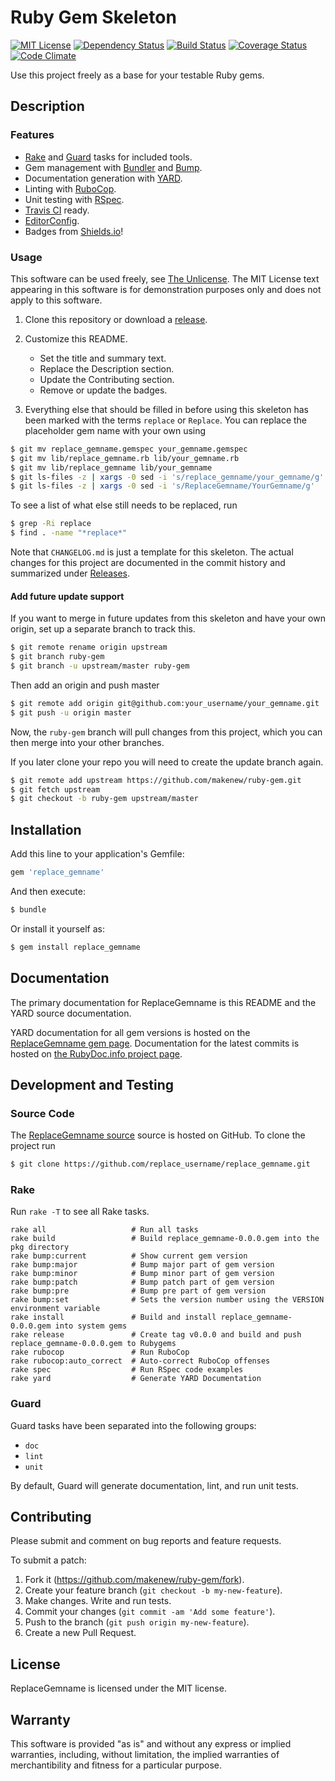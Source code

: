 # Ruby Gem Skeleton

<!--
[![Gem Version](https://img.shields.io/gem/v/replace_gemname.svg)](https://rubygems.org/gems/replace_gemname)
-->
[![MIT License](https://img.shields.io/badge/license-MIT-red.svg)](./LICENSE.txt)
[![Dependency Status](https://img.shields.io/gemnasium/makenew/ruby-gem.svg)](https://gemnasium.com/makenew/ruby-gem)
[![Build Status](https://img.shields.io/travis/makenew/ruby-gem.svg)](https://travis-ci.org/makenew/ruby-gem)
[![Coverage Status](https://img.shields.io/coveralls/makenew/ruby-gem.svg)](https://coveralls.io/r/makenew/ruby-gem)
[![Code Climate](https://img.shields.io/codeclimate/github/makenew/ruby-gem.svg)](https://codeclimate.com/github/makenew/ruby-gem)

Use this project freely as a base for your testable Ruby gems.

## Description

### Features

* [Rake] and [Guard] tasks for included tools.
* Gem management with [Bundler] and [Bump].
* Documentation generation with [YARD].
* Linting with [RuboCop].
* Unit testing with [RSpec].
* [Travis CI] ready.
* [EditorConfig].
* Badges from [Shields.io]!

[Bump]: https://github.com/gregorym/bump
[Bundler]: http://bundler.io/
[EditorConfig]: http://editorconfig.org/
[Guard]: http://guardgem.org/
[Rake]: https://github.com/jimweirich/rake
[RSpec]: http://rspec.info/
[RuboCop]: https://github.com/bbatsov/rubocop
[Shields.io]: http://shields.io/
[Travis CI]: https://travis-ci.org/
[YARD]: http://yardoc.org/index.html

### Usage

This software can be used freely, see [The Unlicense].
The MIT License text appearing in this software is for
demonstration purposes only and does not apply to this software.

1. Clone this repository or download a [release][Releases].

2. Customize this README.
   - Set the title and summary text.
   - Replace the Description section.
   - Update the Contributing section.
   - Remove or update the badges.

3. Everything else that should be filled in before using this skeleton
   has been marked with the terms `replace` or `Replace`.
   You can replace the placeholder gem name with your own using

```bash
$ git mv replace_gemname.gemspec your_gemname.gemspec
$ git mv lib/replace_gemname.rb lib/your_gemname.rb
$ git mv lib/replace_gemname lib/your_gemname
$ git ls-files -z | xargs -0 sed -i 's/replace_gemname/your_gemname/g'
$ git ls-files -z | xargs -0 sed -i 's/ReplaceGemname/YourGemname/g'
```

   To see a list of what else still needs to be replaced, run

```bash
$ grep -Ri replace
$ find . -name "*replace*"
```

Note that `CHANGELOG.md` is just a template for this skeleton.
The actual changes for this project are documented in the commit history
and summarized under [Releases].

[Releases]: https://github.com/makenew/ruby-gem/releases
[The Unlicense]: http://unlicense.org/UNLICENSE

#### Add future update support

If you want to merge in future updates from this skeleton and have your own origin,
set up a separate branch to track this.

```bash
$ git remote rename origin upstream
$ git branch ruby-gem
$ git branch -u upstream/master ruby-gem
```

Then add an origin and push master

```bash
$ git remote add origin git@github.com:your_username/your_gemname.git
$ git push -u origin master
```

Now, the `ruby-gem` branch will pull changes from this project,
which you can then merge into your other branches.

If you later clone your repo you will need to create the update branch again.

```bash
$ git remote add upstream https://github.com/makenew/ruby-gem.git
$ git fetch upstream
$ git checkout -b ruby-gem upstream/master
```

## Installation

Add this line to your application's Gemfile:

```ruby
gem 'replace_gemname'
```

And then execute:

```bash
$ bundle
```

Or install it yourself as:

```bash
$ gem install replace_gemname
```

## Documentation

The primary documentation for ReplaceGemname is this README and the YARD source documentation.

YARD documentation for all gem versions is hosted on the
[ReplaceGemname gem page](https://rubygems.org/gems/replace_gemname).
Documentation for the latest commits is hosted on
[the RubyDoc.info project page](http://rubydoc.info/github/replace_username/replace_gemname/frames).

## Development and Testing

### Source Code

The [ReplaceGemname source](https://github.com/replace_username/replace_gemname)
source is hosted on GitHub.
To clone the project run

```bash
$ git clone https://github.com/replace_username/replace_gemname.git
```

### Rake

Run `rake -T` to see all Rake tasks.

```
rake all                   # Run all tasks
rake build                 # Build replace_gemname-0.0.0.gem into the pkg directory
rake bump:current          # Show current gem version
rake bump:major            # Bump major part of gem version
rake bump:minor            # Bump minor part of gem version
rake bump:patch            # Bump patch part of gem version
rake bump:pre              # Bump pre part of gem version
rake bump:set              # Sets the version number using the VERSION environment variable
rake install               # Build and install replace_gemname-0.0.0.gem into system gems
rake release               # Create tag v0.0.0 and build and push replace_gemname-0.0.0.gem to Rubygems
rake rubocop               # Run RuboCop
rake rubocop:auto_correct  # Auto-correct RuboCop offenses
rake spec                  # Run RSpec code examples
rake yard                  # Generate YARD Documentation
```

### Guard

Guard tasks have been separated into the following groups:

- `doc`
- `lint`
- `unit`

By default, Guard will generate documentation, lint, and run unit tests.

## Contributing

Please submit and comment on bug reports and feature requests.

To submit a patch:

1. Fork it (https://github.com/makenew/ruby-gem/fork).
2. Create your feature branch (`git checkout -b my-new-feature`).
3. Make changes. Write and run tests.
4. Commit your changes (`git commit -am 'Add some feature'`).
5. Push to the branch (`git push origin my-new-feature`).
6. Create a new Pull Request.

## License

ReplaceGemname is licensed under the MIT license.

## Warranty

This software is provided "as is" and without any express or
implied warranties, including, without limitation, the implied
warranties of merchantibility and fitness for a particular
purpose.

